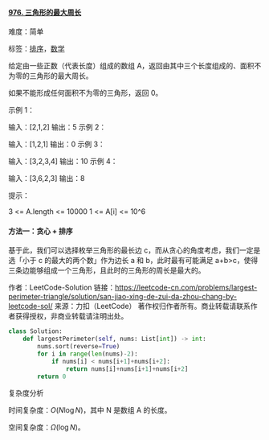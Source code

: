 #### [976. 三角形的最大周长](https://leetcode-cn.com/problems/largest-perimeter-triangle/)

难度：简单

标签：[排序](../Topic/排序.md)，[数学](../Topic/数学.md)

给定由一些正数（代表长度）组成的数组 A，返回由其中三个长度组成的、面积不为零的三角形的最大周长。

如果不能形成任何面积不为零的三角形，返回 0。

 

示例 1：

输入：[2,1,2]
输出：5
示例 2：

输入：[1,2,1]
输出：0
示例 3：

输入：[3,2,3,4]
输出：10
示例 4：

输入：[3,6,2,3]
输出：8


提示：

3 <= A.length <= 10000
1 <= A[i] <= 10^6

#### 方法一：贪心 + 排序

基于此，我们可以选择枚举三角形的最长边 c，而从贪心的角度考虑，我们一定是选「小于 c 的最大的两个数」作为边长 a 和 b，此时最有可能满足 a+b>c，使得三条边能够组成一个三角形，且此时的三角形的周长是最大的。

作者：LeetCode-Solution
链接：https://leetcode-cn.com/problems/largest-perimeter-triangle/solution/san-jiao-xing-de-zui-da-zhou-chang-by-leetcode-sol/
来源：力扣（LeetCode）
著作权归作者所有。商业转载请联系作者获得授权，非商业转载请注明出处。

```python
class Solution:
    def largestPerimeter(self, nums: List[int]) -> int:
        nums.sort(reverse=True)
        for i in range(len(nums)-2):
            if nums[i] < nums[i+1]+nums[i+2]:
                return nums[i]+nums[i+1]+nums[i+2]
        return 0
```



复杂度分析

时间复杂度：$O(N \log N)$，其中 N 是数组 A 的长度。

空间复杂度：$\Omega(\log N)$。

